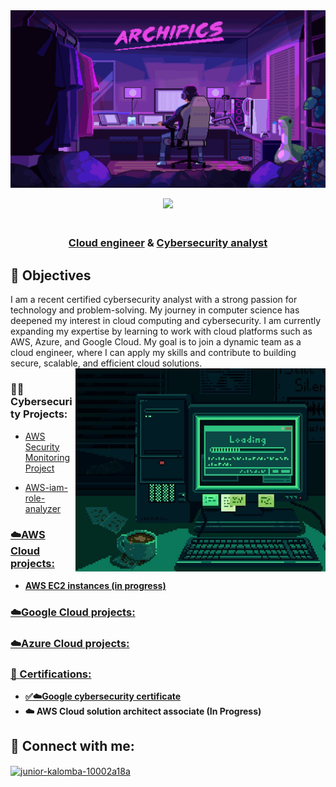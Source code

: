 
<img src="https://github.com/Juniorklb/Juniorklb/blob/0975cb3b0dcf42f65373d3b9e5d4ced7f1389c2c/dempgi7-520f8d5f-63d4-4453-8822-dbc149ae27f8.gif">

<p align="center">

<img src="https://readme-typing-svg.herokuapp.com?color=0d8eceF&size=30&center=true&vCenter=true&width=550&height=70&lines=Hey+There+👋+I'm+Junior+Kalomba;">

</p>

<h3 align="center"><br/><a href="https://github.com/juniorklb">Cloud engineer</a> & <a href="https://github.com/juniorklb">Cybersecurity analyst</a> </a>
</h3>

<h2>🎯 Objectives </h2>
I am a recent certified cybersecurity analyst with a strong passion for technology and problem-solving. My journey in computer science has deepened my interest in cloud computing and cybersecurity. I am currently expanding my expertise by learning to work with cloud platforms such as AWS, Azure, and Google Cloud. My goal is to join a dynamic team as a cloud engineer, where I can apply my skills and contribute to building secure, scalable, and efficient cloud solutions.   

<img align="right" alt="Coding" width="400" src="https://github.com/Juniorklb/Juniorklb/blob/662692f737cc8f550da799d48190446b55a68900/Working%20hard.jpeg">
<h3>👨‍💻 Cybersecurity Projects:</h3>

- <a href="https://github.com/Juniorklb/Security-Monitoring-Project-on-AWS/blob/main/README.md">AWS Security Monitoring Project</a>

  
- <a href="https://github.com/Juniorklb/AWS-iam-role-analyzer">AWS-iam-role-analyzer</a>
<h3><a href="https://github.com/Juniorklb/AWS-Cloud-projects">☁️AWS Cloud projects:</h3>

- <b>AWS EC2 instances (in progress)</b>

<h3><a href="https://github.com/Juniorklb/Google-cloud-projects">☁️Google Cloud projects:</h3>

<h3>☁️Azure Cloud projects:</h3>

<h3>📜 Certifications:</h3>

- <b>[✅☁️Google cybersecurity certificate](https://www.coursera.org/account/accomplishments/professional-cert/SKOVKYASX5V5)</b>
- <b>☁️ AWS Cloud solution architect associate (In Progress)

</b>
<h2>👥 Connect with me:</h2>
<a href="https://linkedin.com/in/junior-kalomba-10002a18a" target="blank"><img align="center" src="https://raw.githubusercontent.com/rahuldkjain/github-profile-readme-generator/master/src/images/icons/Social/linked-in-alt.svg" alt="junior-kalomba-10002a18a" height="30" width="40" /></a





[linkedin]: https://linkedin.com/in/Juniorkalomba

<!--
**joshmadakor1/joshmadakor1** is a ✨ _special_ ✨ repository because its `README.md` (this file) appears on your GitHub profile.

Here are some ideas to get you started:

- 🔭 I’m currently working on ...
- 🌱 I’m currently learning ...
- 👯 I’m looking to collaborate on ...
- 🤔 I’m looking for help with ...
- 💬 Ask me about ...
- 📫 How to reach me: ...
- 😄 Pronouns: ...
- ⚡ Fun fact: ...
-->
